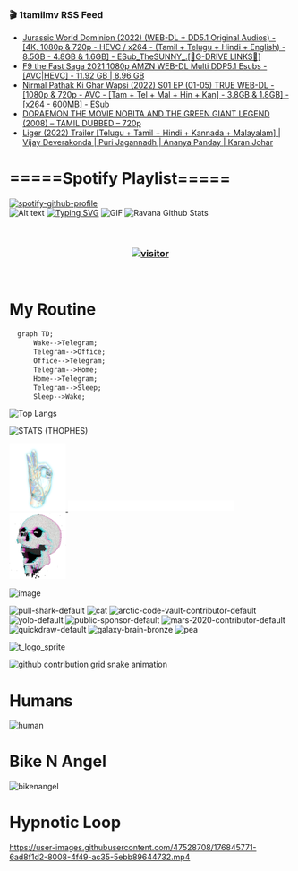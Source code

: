### 🎬 1tamilmv RSS Feed

<!-- BLOG-POST-LIST:START -->
- [Jurassic World Dominion &lpar;2022&rpar; &lpar;WEB-DL + DD5.1 Original Audios&rpar; - [4K, 1080p &amp; 720p - HEVC / x264 - &lpar;Tamil + Telugu + Hindi + English&rpar; - 8.5GB - 4.8GB &amp; 1.6GB] - ESub_TheSUNNY_.[🔰G-DRIVE LINKS🔰]](https://www.1tamilmv.click/index.php?/forums/topic/166047-jurassic-world-dominion-2022-web-dl-dd51-original-audios-4k-1080p-720p-hevc-x264-tamil-telugu-hindi-english-85gb-48gb-16gb-esub_thesunny_%F0%9F%94%B0g-drive-links%F0%9F%94%B0/&do=findComment&comment=331575)
- [F9 the Fast Saga 2021 1080p AMZN WEB-DL Multi DDP5.1 Esubs - [AVC|HEVC] - 11.92 GB | 8.96 GB](https://www.1tamilmv.click/index.php?/forums/topic/166046-f9-the-fast-saga-2021-1080p-amzn-web-dl-multi-ddp51-esubs-avchevc-1192-gb-896-gb/&do=findComment&comment=331574)
- [Nirmal Pathak Ki Ghar Wapsi &lpar;2022&rpar; S01 EP &lpar;01-05&rpar; TRUE WEB-DL - [1080p &amp; 720p - AVC - [Tam + Tel + Mal + Hin + Kan] - 3.8GB &amp; 1.8GB] - [x264 - 600MB] - ESub](https://www.1tamilmv.click/index.php?/forums/topic/166045-nirmal-pathak-ki-ghar-wapsi-2022-s01-ep-01-05-true-web-dl-1080p-720p-avc-tam-tel-mal-hin-kan-38gb-18gb-x264-600mb-esub/&do=findComment&comment=331573)
- [DORAEMON THE MOVIE NOBITA AND THE GREEN GIANT LEGEND &lpar;2008&rpar; – TAMIL DUBBED – 720p](https://www.1tamilmv.click/index.php?/forums/topic/166044-doraemon-the-movie-nobita-and-the-green-giant-legend-2008-%E2%80%93-tamil-dubbed-%E2%80%93-720p/&do=findComment&comment=331572)
- [Liger &lpar;2022&rpar; Trailer [Telugu + Tamil + Hindi + Kannada + Malayalam] | Vijay Deverakonda | Puri Jagannadh | Ananya Panday | Karan Johar](https://www.1tamilmv.click/index.php?/forums/topic/166018-liger-2022-trailer-telugu-tamil-hindi-kannada-malayalam-vijay-deverakonda-puri-jagannadh-ananya-panday-karan-johar/&do=findComment&comment=331571)
<!-- BLOG-POST-LIST:END -->

# =====Spotify Playlist=====
[![spotify-github-profile](https://spotify-github-profile.vercel.app/api/view?uid=31rfzgmuvvewegdlxvlev4ynz4vu&cover_image=true&theme=default&bar_color=53b14f&bar_color_cover=true)](https://ravana69.github.io/rss)
</br>
![Alt text](https://spotify-recently-played-readme.vercel.app/api?user=31rfzgmuvvewegdlxvlev4ynz4vu)
[![Typing SVG](https://readme-typing-svg.herokuapp.com?color=%2336BCF7&center=true&vCenter=true&multiline=true&height=81&lines=I+AM+RAVANA;CONTACT+ME+ON+TELEGRAM%3A+%40R4V4N4)](https://git.io/typing-svg)
<img align="centre" height="400px" width="490px" alt="GIF" src="https://github.com/ravana69/ravana69/blob/master/rvm.gif" />
![Ravana Github Stats](https://github-readme-stats.vercel.app/api?username=ravana69&&show_icons=true&theme=radical)

<br />
<h3 align="center"> <a href="https://t.me/r4v4n4"><img src="https://profile-counter.glitch.me/ravana69/count.svg" alt="visitor" width="600"></a> </h3>
</br>

<H1>My Routine</H1>

```mermaid
  graph TD;
      Wake-->Telegram;
      Telegram-->Office;
      Office-->Telegram;
      Telegram-->Home;
      Home-->Telegram;
      Telegram-->Sleep;
      Sleep-->Wake;
```
![Top Langs](https://github-readme-stats.vercel.app/api/top-langs/?username=ravana69&&show_icons=true&theme=radical)

![STATS (THOPHES)](https://github-profile-trophy.vercel.app/?username=ravana69&theme=gruvbox&margin-w=10&margin-h=15&column=8)
<br />
<p align="left">
    <a href="#">
        <img width="20%" src="./assets/images/hand.gif" alt="" />
    </a>
    <a href="#">
        <img width="59%" src="./assets/images/spacer.png" alt="" >
    </a>
    <a href="#">
        <img width="20%" src="./assets/images/skull.gif" alt="" />
    </a>
</p>


![image](https://user-images.githubusercontent.com/47528708/175298537-0623dc00-7b1a-4ec1-b5b1-71768763a234.png)

<img width="148" alt="pull-shark-default" src="https://user-images.githubusercontent.com/47528708/176419715-70981865-4dc6-489a-8a1a-06842db67b15.gif"> <img width="148" alt="cat" src="https://user-images.githubusercontent.com/47528708/179149594-60701d0e-e626-415f-9958-80736351eadd.gif"> <img width="148" alt="arctic-code-vault-contributor-default" src="https://user-images.githubusercontent.com/47528708/175267501-e1fbbb8f-c2b2-4882-b865-2ac4debef26c.png"> <img width="148" alt="yolo-default" src="https://user-images.githubusercontent.com/47528708/175267654-281a1880-1129-4b7b-bf2f-de5dd2bc5afa.png"> <img width="148" alt="public-sponsor-default" src="https://user-images.githubusercontent.com/47528708/175268448-2e78cc75-fb25-4d76-bd22-7df520446b45.png"> <img width="148" alt="mars-2020-contributor-default" src="https://user-images.githubusercontent.com/47528708/175268475-de6d987a-3be9-4353-86a5-23b422559355.png"> <img width="148" alt="quickdraw-default" src="https://user-images.githubusercontent.com/47528708/179148665-33e7c2c8-5d95-413e-8b25-6862820a5fe7.png"> <img width="148" alt="galaxy-brain-bronze" src="https://user-images.githubusercontent.com/47528708/176419717-e2fdca8b-0fdc-47dd-9511-a7ff52178a33.gif"> <img width="148" alt="pea" src="https://user-images.githubusercontent.com/47528708/179149608-800ce6e1-7d24-4bfe-8e84-5628e6d5497d.gif">

![t_logo_sprite](https://user-images.githubusercontent.com/47528708/175293007-21ff1792-1fca-4be3-bcae-12fdc3aa414f.svg)

![github contribution grid snake animation](https://raw.githubusercontent.com/ravana69/ravana69/output/github-contribution-grid-snake-dark.svg#gh-dark-mode-only)

# Humans
<img width="170" alt="human" src="https://user-images.githubusercontent.com/47528708/176413829-c142d478-1c96-4c3c-a2a4-2dd35374c335.gif">

# Bike N Angel
<img width="170" alt="bikenangel" src="https://user-images.githubusercontent.com/47528708/176616968-3a44f91e-8016-477c-9bb5-c4689a1adbee.gif">

# Hypnotic Loop

https://user-images.githubusercontent.com/47528708/176845771-6ad8f1d2-8008-4f49-ac35-5ebb89644732.mp4

